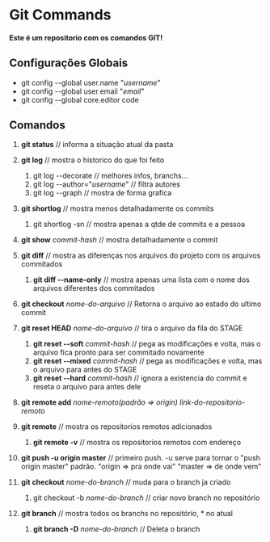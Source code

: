 # Git Commands

#### Este é um repositorio com os comandos GIT!

## Configurações Globais

* git config --global user.name "_username_"
* git config --global user.email "_email_"
* git config --global core.editor code

## Comandos

1. __git status__ // informa a situação atual da pasta

2. __git log__ // mostra o historico do que foi feito
    1. git log --decorate // melhores infos, branchs...
    2. git log --author="_username_" // filtra autores
    3. git log --graph // mostra de forma grafica

3. __git shortlog__ // mostra menos detalhadamente os commits
    1. git shortlog -sn // mostra apenas a qtde de commits e a pessoa

4. __git show__ _commit-hash_ // mostra detalhadamente o commit

5. __git diff__ // mostra as diferenças nos arquivos do projeto com os arquivos commitados
    1. __git diff --name-only__ // mostra apenas uma lista com o nome dos arquivos diferentes dos commitados

6. __git checkout__ _nome-do-arquivo_ // Retorna o arquivo ao estado do ultimo commit

7. __git reset HEAD__ _nome-do-arquivo_ // tira o arquivo da fila do STAGE
    1. __git reset --soft__ _commit-hash_ // pega as modificações e volta, mas o arquivo fica pronto para ser commitado novamente
    2. __git reset --mixed__ _commit-hash_ // pega as modificações e volta, mas o arquivo para antes do STAGE
    3. __git reset --hard__ _commit-hash_ // ignora a existencia do commit e reseta o arquivo para antes dele

8. __git remote add__ _nome-remoto(padrão => origin)_ _link-do-repositorio-remoto_

9. __git remote__ // mostra os repositorios remotos adicionados
    1. __git remote -v__ // mostra os repositorios remotos com endereço

10. __git push -u origin master__ // primeiro push. -u serve para tornar o "push origin master" padrão. "origin => pra onde vai" "master => de onde vem"

11. __git checkout__ _nome-do-branch_ // muda para o branch ja criado
    1. git checkout -b _nome-do-branch_ // criar novo branch no repositório

12. __git branch__ // mostra todos os branchs no repositório, * no atual
    1. __git branch -D__ _nome-do-branch_ // Deleta o branch
